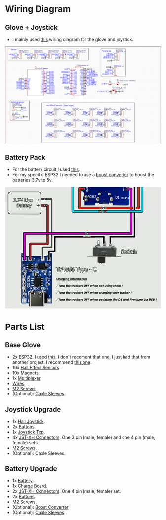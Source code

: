 # Wiring Diagram
## Glove + Joystick
* I mainly used [this](https://github.com/LucidVR/lucidgloves/wiki/Prototype-5-Wiring-Guide) wiring diagram for the glove and joystick.
<img src="https://github.com/TjadenWright/VR-Glove/blob/main/Images%20And%20Videos/GloveWiringLucas.png" alt="Glove Wiring" title="Glove Wiring" />

## Battery Pack
* For the battery circuit I used [this](https://docs.slimevr.dev/diy/tracker-schematics.html).
* For my specific ESP32 I needed to use a [boost converter](https://www.amazon.com/gp/product/B07L76KLRY/ref=ox_sc_act_title_3?smid=A1IU4FC9F8Y7P1&psc=1) to boost the batteries 3.7v to 5v.
<img src="https://github.com/TjadenWright/VR-Glove/blob/main/Images%20And%20Videos/ChargeCircuit.png" alt="Charge Circuit" title="Charge Circuit" />

# Parts List
## Base Glove
* 2x ESP32. I used [this](https://www.makerfabs.com/esp32-uwb-high-power-120m.html), I don't recoment that one. I just had that from another project. I recommend [this one](https://www.amazon.com/ESP-WROOM-32-Development-Microcontroller-Integrated-Compatible/dp/B0BK13HWBJ?th=1).
* 10x [Hall Effect Sensors](https://www.amazon.com/gp/aw/d/B09MSDC3GR?psc=1&ref=ppx_pop_mob_b_asin_title).
* 10x [Magnets](https://www.amazon.com/gp/aw/d/B08NZTN426?psc=1&ref=ppx_pop_mob_b_asin_title).
* 1x [Multiplexer](https://www.amazon.com/gp/aw/d/B07K7JF3HX?psc=1&ref=ppx_pop_mob_b_asin_title).
* [Wires](https://www.amazon.com/Elegoo-EL-CP-004-Multicolored-Breadboard-arduino/dp/B01EV70C78/ref=sr_1_3?dib=eyJ2IjoiMSJ9.0RNBCjSRr0tpyeak5txbX2K5iinltlK4WF-CRFcMlKtMvW06Nb1z_CeoJXYjxmhOht4G1rvVBd5kUgXwMBgdRa0bdxVvhpRpFPsEO3fUGAXOQ4Pf7VOEjBt1fcKo_t0VB8riuPT_JoUKshtJbUuy5HoAw86FT-GE27nniNswwNQ-nc3qZD5l-IadwMNiWcVmONziBtwqbRNpyNAxL9fU7EmgSi3McVjEtd0t8FrzvRU.KDiwtTP1AaA9PLRFwe6PBQrrRJLGcmzRsoZc1nj7w_M&dib_tag=se&keywords=Arduino+Wire&qid=1729963019&sr=8-3).
* [M2 Screws](https://www.amazon.com/your-orders/pop?ref=ppx_yo2dv_mob_b_pop__np_0_pp&orderId=114-8647069-4298634&lineItemId=jgsotpqpmjnsoups&shipmentId=GkJxVSkZ8&packageId=1&asin=B0B93G1H9L).
* (Optional): [Cable Sleeves](https://www.amazon.com/HERCULES-Paracord-Parachute-Black-Survival/dp/B0BD2J2DQV/ref=sr_1_9?crid=1IZN8U3271YSA&dib=eyJ2IjoiMSJ9.DJ1M9JBshmhyWnkKDqiGbRBnV9cit0cVdYRV3ALZbHBNp-ZS4NB3E6pHPcTBMIIKM5958UwUQGA37yJd9m64zb3TV7_WNADZkvij0UrRQzSgP5p9jYEyhH1um_txJjtL82mQe13NP_m9Gj5nz2c6tOA-Li_VxNpWgTyBEeIxRxS2Y3ztmbvLO5qX5vW0A5vsX3cx37NFRj25xlic2WiKtlzFBme7cabkXzOzt7c1iVrVDLtGImUmeY5w9E6NQfhbxXtoAtaLaUkUXlZm8A36Qro8NtexHkqWq2HUxGe7yBM.KF24eSUxjL8StfepP6aDEpyY9BYlwgExjSKpx6m_XOg&dib_tag=se&keywords=paracord&qid=1729963341&sprefix=paracor%2Caps%2C168&sr=8-9).


## Joystick Upgrade
* 1x [Hall Joystick](https://www.aliexpress.us/item/3256806013522128.html?spm=a2g0o.order_list.order_list_main.5.189518022KC82G&gatewayAdapt=glo2usa).
* 2x [Buttons](https://www.amazon.com/DAOKI-100Pcs-6x6x5mm-Momentary-Tactile/dp/B07X8T9D2Q/ref=sr_1_16?crid=223KZWP4V3LLQ&dib=eyJ2IjoiMSJ9.mM1hL2Wa0yy1Rlv0aRKX5FbPO8WPTWKv06JMHIpE3OJNnTvdOLzV5Gkg9cVOui3rp1QTcybEymAwUTdC03fT2D0vQNUJTSgA41VYBMr69o96SHkhyVTbHqzW7LN84rfPi0NE-qUY4l526XMdWISBBU_Sb1AmM8Vt0QQUHW4HBGKKjSEvv0evFrQSGuiXPd7pMAAvrMqv0x2jsmw6efmao3vVEzZCJixA2i8eaIoZYhQ.ZfXumC9jycFyjfJcdhznyuiRwmexbJNdo1fIgkt4X9w&dib_tag=se&keywords=buttons+electrical&qid=1729963864&sprefix=buttons+electrical%2Caps%2C152&sr=8-16).
* 1x [Joystick Top](https://www.amazon.com/Joystick-Thumbsticks-Replacement-Controller-Accessories/dp/B0C3GHDLDW/ref=sr_1_8?crid=3BU4KW9HCZLRR&dib=eyJ2IjoiMSJ9.hmEPggSrayPFENEiHrSm5XMagv_Ey41rviud2-7WzUwsiC3xj3bO7n88bt379pFo3HGeRkyUNj5hJLkTcviJlDueJWsneJJl1vNZsGdrnUrdeiNCRMVZztcpepnQWZpJshooUFwg1VHSbEGEYO8InhafIf2p0FL70L410jkDBgkaDbmj-QGr1vlqjEvi2r-LksKWQ-BEQgZ75LFXpYGSpHBkQiezesehIT034mbtjvw.Race72X_BDj9CI-0kGTXh-c8DWURifn9pNEvIkygRF0&dib_tag=se&keywords=joystick+plastic&qid=1729963973&sprefix=joystick+plastick%2Caps%2C150&sr=8-8).
* 4x [JST-XH Connectors](). One 3 pin (male, female) and one 4 pin (male, female) sets.
* [M2 Screws](https://www.amazon.com/your-orders/pop?ref=ppx_yo2dv_mob_b_pop__np_0_pp&orderId=114-8647069-4298634&lineItemId=jgsotpqpmjnsoups&shipmentId=GkJxVSkZ8&packageId=1&asin=B0B93G1H9L).
* (Optional): [Cable Sleeves](https://www.amazon.com/HERCULES-Paracord-Parachute-Black-Survival/dp/B0BD2J2DQV/ref=sr_1_9?crid=1IZN8U3271YSA&dib=eyJ2IjoiMSJ9.DJ1M9JBshmhyWnkKDqiGbRBnV9cit0cVdYRV3ALZbHBNp-ZS4NB3E6pHPcTBMIIKM5958UwUQGA37yJd9m64zb3TV7_WNADZkvij0UrRQzSgP5p9jYEyhH1um_txJjtL82mQe13NP_m9Gj5nz2c6tOA-Li_VxNpWgTyBEeIxRxS2Y3ztmbvLO5qX5vW0A5vsX3cx37NFRj25xlic2WiKtlzFBme7cabkXzOzt7c1iVrVDLtGImUmeY5w9E6NQfhbxXtoAtaLaUkUXlZm8A36Qro8NtexHkqWq2HUxGe7yBM.KF24eSUxjL8StfepP6aDEpyY9BYlwgExjSKpx6m_XOg&dib_tag=se&keywords=paracord&qid=1729963341&sprefix=paracor%2Caps%2C168&sr=8-9).

## Battery Upgrade
* 1x [Battery](https://www.amazon.com/gp/product/B078TRCNRY/ref=ox_sc_act_title_2?smid=AQ7920MIUJ04Q&psc=1).
* 1x [Charge Board](https://www.amazon.com/HiLetgo-Lithium-Battery-Charging-Protect/dp/B00LTQU2RK/ref=sr_1_4?crid=OROY54GNM43Q&dib=eyJ2IjoiMSJ9.J8XGWBajjJiBRp1o_RZ4yw5Vf3b-tK07qNYodseyXKDd8ONwuvnQ6pz7yyWHrZOyks3eO-p97UB0LqqH1eLQ4ccVuGZEUdALlYaVRUZ87Vs5E2Igwk-G5F7ry-qq7L0CquQc_wu1eLGQEuekCeTgfGEic5cdeFrVj-fYy9HFextQzuuhcgVcn_A4XJ4DQimIYyMVEXEdr-Rtz9y0trt63ivgPN6CshkGUtt2c8sDO3w.NzEbURVn7PPow5-nuaxvRNvlvvHQfc0ZHJTPxuQRUto&dib_tag=se&keywords=tp4056&qid=1729963686&sprefix=tp4056%2Caps%2C166&sr=8-4).
* 2x [JST-XH Connectors](). One 4 pin (male, female) set.
* 2x [Buttons](https://www.amazon.com/Gebildet-250VAC-Prewired-Momentary-Railway/dp/B083JWJPW5/ref=sr_1_3?crid=223KZWP4V3LLQ&dib=eyJ2IjoiMSJ9.mM1hL2Wa0yy1Rlv0aRKX5FbPO8WPTWKv06JMHIpE3OJNnTvdOLzV5Gkg9cVOui3rp1QTcybEymAwUTdC03fT2D0vQNUJTSgA41VYBMr69o96SHkhyVTbHqzW7LN84rfPi0NE-qUY4l526XMdWISBBU_Sb1AmM8Vt0QQUHW4HBGKKjSEvv0evFrQSGuiXPd7pMAAvrMqv0x2jsmw6efmao3vVEzZCJixA2i8eaIoZYhQ.ZfXumC9jycFyjfJcdhznyuiRwmexbJNdo1fIgkt4X9w&dib_tag=se&keywords=buttons+electrical&qid=1729963811&sprefix=buttons+electrical%2Caps%2C152&sr=8-3). 
* [M2 Screws](https://www.amazon.com/your-orders/pop?ref=ppx_yo2dv_mob_b_pop__np_0_pp&orderId=114-8647069-4298634&lineItemId=jgsotpqpmjnsoups&shipmentId=GkJxVSkZ8&packageId=1&asin=B0B93G1H9L).
* (Optional): [Boost Converter](https://www.amazon.com/gp/product/B07L76KLRY/ref=ox_sc_act_title_3?smid=A1IU4FC9F8Y7P1&psc=1)
* (Optional): [Cable Sleeves](https://www.amazon.com/HERCULES-Paracord-Parachute-Black-Survival/dp/B0BD2J2DQV/ref=sr_1_9?crid=1IZN8U3271YSA&dib=eyJ2IjoiMSJ9.DJ1M9JBshmhyWnkKDqiGbRBnV9cit0cVdYRV3ALZbHBNp-ZS4NB3E6pHPcTBMIIKM5958UwUQGA37yJd9m64zb3TV7_WNADZkvij0UrRQzSgP5p9jYEyhH1um_txJjtL82mQe13NP_m9Gj5nz2c6tOA-Li_VxNpWgTyBEeIxRxS2Y3ztmbvLO5qX5vW0A5vsX3cx37NFRj25xlic2WiKtlzFBme7cabkXzOzt7c1iVrVDLtGImUmeY5w9E6NQfhbxXtoAtaLaUkUXlZm8A36Qro8NtexHkqWq2HUxGe7yBM.KF24eSUxjL8StfepP6aDEpyY9BYlwgExjSKpx6m_XOg&dib_tag=se&keywords=paracord&qid=1729963341&sprefix=paracor%2Caps%2C168&sr=8-9).